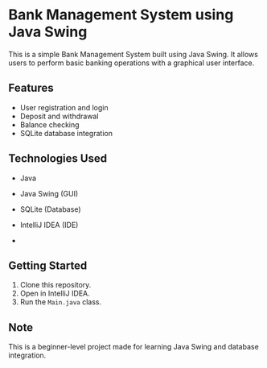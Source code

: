 # Bank Management System using Java Swing

This is a simple Bank Management System built using Java Swing. It allows users to perform basic banking operations with a graphical user interface.

## Features

- User registration and login
- Deposit and withdrawal
- Balance checking
- SQLite database integration

## Technologies Used

- Java
- Java Swing (GUI)
- SQLite (Database)
- IntelliJ IDEA (IDE)

- 
## Getting Started

1. Clone this repository.
2. Open in IntelliJ IDEA.
3. Run the `Main.java` class.

## Note

This is a beginner-level project made for learning Java Swing and database integration.
